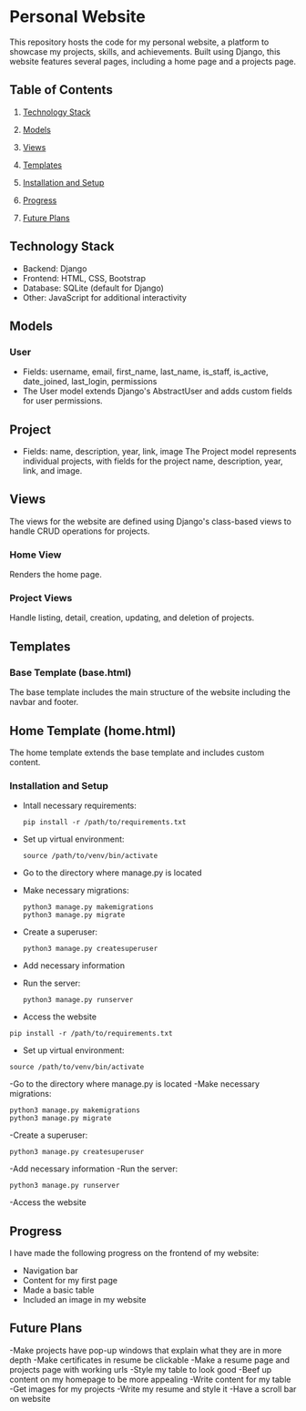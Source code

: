 # Personal Website

This repository hosts the code for my personal website, a platform to showcase my projects, skills, and achievements. Built using Django, this website features several pages, including a home page and a projects page.

## Table of Contents

1. [Technology Stack](#technology-stack)

2. [Models](#models)

3. [Views](#views)

4. [Templates](#templates)

5. [Installation and Setup](#installation-and-setup)

6. [Progress](#progress)

7. [Future Plans](#future-plans)

## Technology Stack

- Backend: Django
- Frontend: HTML, CSS, Bootstrap
- Database: SQLite (default for Django)
- Other: JavaScript for additional interactivity

## Models

### User

- Fields: username, email, first_name, last_name, is_staff, is_active, date_joined, last_login, permissions
- The User model extends Django's AbstractUser and adds custom fields for user permissions.

## Project

- Fields: name, description, year, link, image
The Project model represents individual projects, with fields for the project name, description, year, link, and image.

## Views

The views for the website are defined using Django's class-based views to handle CRUD operations for projects.

### Home View

Renders the home page.

### Project Views

Handle listing, detail, creation, updating, and deletion of projects.

## Templates

### Base Template (base.html)

The base template includes the main structure of the website including the navbar and footer.

## Home Template (home.html)

The home template extends the base template and includes custom content.

### Installation and Setup

- Intall necessary requirements:

  ```terminal
  pip install -r /path/to/requirements.txt
  ```

- Set up virtual environment:

  ```terminal
  source /path/to/venv/bin/activate
  ```

- Go to the directory where manage.py is located
- Make necessary migrations:

  ```terminal
  python3 manage.py makemigrations
  python3 manage.py migrate
  ```

- Create a superuser:

  ```terminal
  python3 manage.py createsuperuser
  ```

- Add necessary information
- Run the server:

  ```terminal
  python3 manage.py runserver
  ```

- Access the website

```terminal
pip install -r /path/to/requirements.txt
```

- Set up virtual environment:

```terminal
source /path/to/venv/bin/activate
```

-Go to the directory where manage.py is located
-Make necessary migrations:

```terminal
python3 manage.py makemigrations
python3 manage.py migrate
```

-Create a superuser:

```terminal
python3 manage.py createsuperuser
```

-Add necessary information
-Run the server:

```terminal
python3 manage.py runserver
```

-Access the website

## Progress

I have made the following progress on the frontend of my website:

- Navigation bar
- Content for my first page
- Made a basic table
- Included an image in my website

## Future Plans

-Make projects have pop-up windows that explain what they are in more depth
-Make certificates in resume be clickable
-Make a resume page and projects page with working urls
-Style my table to look good
-Beef up content on my homepage to be more appealing
-Write content for my table
-Get images for my projects
-Write my resume and style it
-Have a scroll bar on website

